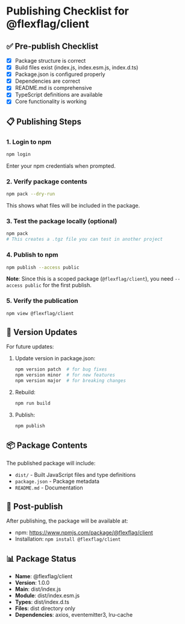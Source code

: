 # Publishing Checklist for @flexflag/client

## ✅ Pre-publish Checklist

- [x] Package structure is correct
- [x] Build files exist (index.js, index.esm.js, index.d.ts)
- [x] Package.json is configured properly
- [x] Dependencies are correct
- [x] README.md is comprehensive
- [x] TypeScript definitions are available
- [x] Core functionality is working

## 📋 Publishing Steps

### 1. Login to npm
```bash
npm login
```
Enter your npm credentials when prompted.

### 2. Verify package contents
```bash
npm pack --dry-run
```
This shows what files will be included in the package.

### 3. Test the package locally (optional)
```bash
npm pack
# This creates a .tgz file you can test in another project
```

### 4. Publish to npm
```bash
npm publish --access public
```

**Note**: Since this is a scoped package (`@flexflag/client`), you need `--access public` for the first publish.

### 5. Verify the publication
```bash
npm view @flexflag/client
```

## 🔄 Version Updates

For future updates:

1. Update version in package.json:
   ```bash
   npm version patch  # for bug fixes
   npm version minor  # for new features  
   npm version major  # for breaking changes
   ```

2. Rebuild:
   ```bash
   npm run build
   ```

3. Publish:
   ```bash
   npm publish
   ```

## 📦 Package Contents

The published package will include:
- `dist/` - Built JavaScript files and type definitions
- `package.json` - Package metadata
- `README.md` - Documentation

## 🚀 Post-publish

After publishing, the package will be available at:
- npm: https://www.npmjs.com/package/@flexflag/client
- Installation: `npm install @flexflag/client`

## 📊 Package Status

- **Name**: @flexflag/client
- **Version**: 1.0.0
- **Main**: dist/index.js
- **Module**: dist/index.esm.js
- **Types**: dist/index.d.ts
- **Files**: dist directory only
- **Dependencies**: axios, eventemitter3, lru-cache